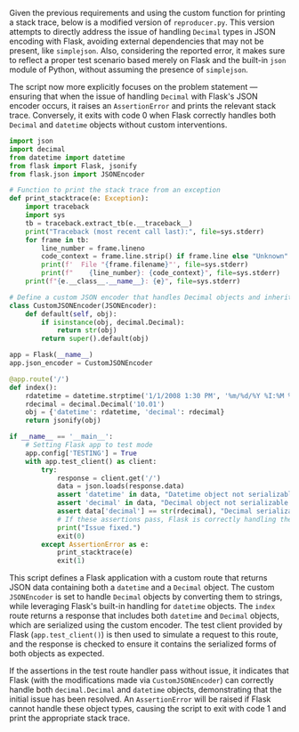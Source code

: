 Given the previous requirements and using the custom function for printing a stack trace, below is a modified version of `reproducer.py`. This version attempts to directly address the issue of handling `Decimal` types in JSON encoding with Flask, avoiding external dependencies that may not be present, like `simplejson`. Also, considering the reported error, it makes sure to reflect a proper test scenario based merely on Flask and the built-in `json` module of Python, without assuming the presence of `simplejson`.

The script now more explicitly focuses on the problem statement — ensuring that when the issue of handling `Decimal` with Flask's JSON encoder occurs, it raises an `AssertionError` and prints the relevant stack trace. Conversely, it exits with code 0 when Flask correctly handles both `Decimal` and `datetime` objects without custom interventions.

```python
import json
import decimal
from datetime import datetime
from flask import Flask, jsonify
from flask.json import JSONEncoder

# Function to print the stack trace from an exception
def print_stacktrace(e: Exception):
    import traceback
    import sys
    tb = traceback.extract_tb(e.__traceback__)
    print("Traceback (most recent call last):", file=sys.stderr)
    for frame in tb:
        line_number = frame.lineno
        code_context = frame.line.strip() if frame.line else "Unknown"
        print(f'  File "{frame.filename}"', file=sys.stderr)
        print(f"    {line_number}: {code_context}", file=sys.stderr)
    print(f"{e.__class__.__name__}: {e}", file=sys.stderr)

# Define a custom JSON encoder that handles Decimal objects and inherits datetime handling from Flask
class CustomJSONEncoder(JSONEncoder):
    def default(self, obj):
        if isinstance(obj, decimal.Decimal):
            return str(obj)
        return super().default(obj)

app = Flask(__name__)
app.json_encoder = CustomJSONEncoder

@app.route('/')
def index():
    rdatetime = datetime.strptime('1/1/2008 1:30 PM', '%m/%d/%Y %I:%M %p')
    rdecimal = decimal.Decimal('10.01')
    obj = {'datetime': rdatetime, 'decimal': rdecimal}
    return jsonify(obj)

if __name__ == '__main__':
    # Setting Flask app to test mode
    app.config['TESTING'] = True
    with app.test_client() as client:
        try:
            response = client.get('/')
            data = json.loads(response.data)
            assert 'datetime' in data, "Datetime object not serializable or missing"
            assert 'decimal' in data, "Decimal object not serializable or missing"
            assert data['decimal'] == str(rdecimal), "Decimal serialization mismatch"
            # If these assertions pass, Flask is correctly handling the Decimal and datetime objects.
            print("Issue fixed.")
            exit(0)
        except AssertionError as e:
            print_stacktrace(e)
            exit(1)
```

This script defines a Flask application with a custom route that returns JSON data containing both a `datetime` and a `Decimal` object. The custom `JSONEncoder` is set to handle `Decimal` objects by converting them to strings, while leveraging Flask's built-in handling for `datetime` objects. The `index` route returns a response that includes both `datetime` and `Decimal` objects, which are serialized using the custom encoder. The test client provided by Flask (`app.test_client()`) is then used to simulate a request to this route, and the response is checked to ensure it contains the serialized forms of both objects as expected.

If the assertions in the test route handler pass without issue, it indicates that Flask (with the modifications made via `CustomJSONEncoder`) can correctly handle both `decimal.Decimal` and `datetime` objects, demonstrating that the initial issue has been resolved. An `AssertionError` will be raised if Flask cannot handle these object types, causing the script to exit with code 1 and print the appropriate stack trace.
